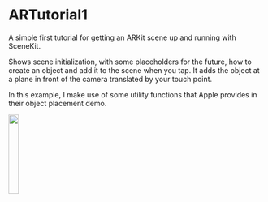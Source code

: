 # ARTutorial1

A simple first tutorial for getting an ARKit scene up and running with SceneKit. 

Shows scene initialization, with some placeholders for the future, how to create an object and add it to the scene when you tap. It adds the object at a plane in front of the camera translated by your touch point.

In this example, I make use of some utility functions that Apple provides in their object placement demo.

<img src="https://github.com/AbovegroundDan/ARTutorial1/blob/master/sample.jpg" width="20%" height="20%">
